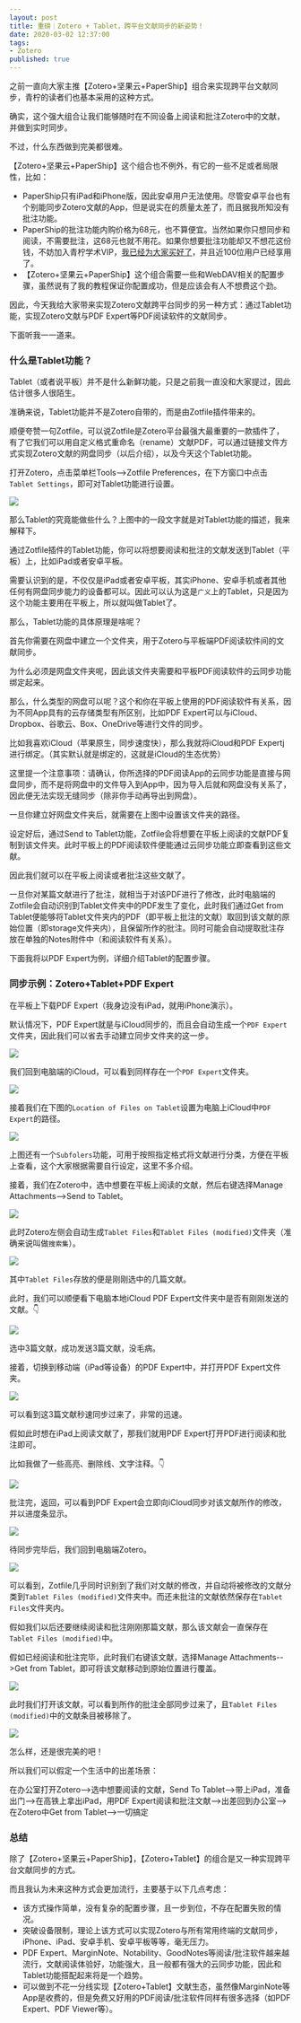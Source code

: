 ```yaml
---
layout: post
title: 重磅｜Zotero + Tablet，跨平台文献同步的新姿势！
date: 2020-03-02 12:37:00
tags: 
- Zotero
published: true
---
```


之前一直向大家主推【Zotero+坚果云+PaperShip】组合来实现跨平台文献同步，青柠的读者们也基本采用的这种方式。

确实，这个强大组合让我们能够随时在不同设备上阅读和批注Zotero中的文献，并做到实时同步。

不过，什么东西做到完美都很难。

【Zotero+坚果云+PaperShip】这个组合也不例外，有它的一些不足或者局限性，比如：

- PaperShip只有iPad和iPhone版，因此安卓用户无法使用。尽管安卓平台也有个别能同步Zotero文献的App，但是说实在的质量太差了，而且据我所知没有批注功能。
- PaperShip的批注功能内购价格为68元，也不算便宜。当然如果你只想同步和阅读，不需要批注，这68元也就不用花。如果你想要批注功能却又不想花这份钱，不妨加入青柠学术VIP，[我已经为大家买好了](https://mp.weixin.qq.com/s/lSLGRv7jS05SuJJejagzeQ)，并且近100位用户已经享用了。
- 【Zotero+坚果云+PaperShip】这个组合需要一些和WebDAV相关的配置步骤，虽然说有了我的教程保证你配置成功，但是应该会有人不想费这个劲。

因此，今天我给大家带来实现Zotero文献跨平台同步的另一种方式：通过Tablet功能，实现Zotero文献与PDF Expert等PDF阅读软件的文献同步。

下面听我一一道来。

### 什么是Tablet功能？

Tablet（或者说平板）并不是什么新鲜功能，只是之前我一直没和大家提过，因此估计很多人很陌生。

准确来说，Tablet功能并不是Zotero自带的，而是由Zotfile插件带来的。

顺便夸赞一句Zotfile，可以说Zotfile是Zotero平台最强大最重要的一款插件了，有了它我们可以用自定义格式重命名（rename）文献PDF，可以通过链接文件方式实现Zotero文献的网盘同步（以后介绍），以及今天这个Tablet功能。

打开Zotero，点击菜单栏Tools-->Zotfile Preferences，在下方窗口中点击`Tablet Settings`，即可对Tablet功能进行设置。

![](https://tva1.sinaimg.cn/large/00831rSTly1gcgmqed8ivj30k60lv40j.jpg)

那么Tablet的究竟能做些什么？上图中的一段文字就是对Tablet功能的描述，我来解释下。

通过Zotfile插件的Tablet功能，你可以将想要阅读和批注的文献发送到Tablet（平板）上，比如iPad或者安卓平板。

需要认识到的是，不仅仅是iPad或者安卓平板，其实iPhone、安卓手机或者其他任何有网盘同步能力的设备都可以。因此可以认为这是`广义`上的Tablet，只是因为这个功能主要用在平板上，所以就叫做Tablet了。

那么，Tablet功能的具体原理是啥呢？

首先你需要在网盘中建立一个文件夹，用于Zotero与平板端PDF阅读软件间的文献同步。

为什么必须是网盘文件夹呢，因此该文件夹需要和平板PDF阅读软件的云同步功能绑定起来。

那么，什么类型的网盘可以呢？这个和你在平板上使用的PDF阅读软件有关系，因为不同App具有的云存储类型有所区别，比如PDF Expert可以与iCloud、Dropbox、谷歌云、Box、OneDrive等进行文件的同步。

比如我喜欢iCloud（苹果原生，同步速度快），那么我就将iCloud和PDF Expertj进行绑定。（其实默认就是绑定的，这就是iCloud的生态优势）

这里提一个注意事项：请确认，你所选择的PDF阅读App的云同步功能是直接与网盘同步，而不是将网盘中的文件导入到App中，因为导入后就和网盘没有关系了，因此便无法实现无缝同步（除非你手动再导出到网盘）。

一旦你建立好网盘文件夹后，就需要在上图中设置该文件夹的路径。

设定好后，通过Send to Tablet功能，Zotfile会将想要在平板上阅读的文献PDF复制到该文件夹。此时平板上的PDF阅读软件便能通过云同步功能立即查看到这些文献。

因此我们就可以在平板上阅读或者批注这些文献了。

一旦你对某篇文献进行了批注，就相当于对该PDF进行了修改，此时电脑端的Zotfile会自动识别到Tablet文件夹中的PDF发生了变化，此时我们通过Get from Tablet便能够将Tablet文件夹内的PDF（即平板上批注的文献）取回到该文献的原始位置（即storage文件夹内），且保留所作的批注。同时可能会自动提取批注存放在单独的Notes附件中（和阅读软件有关系）。

下面我将以PDF Expert为例，详细介绍Tablet的配置步骤。

### 同步示例：Zotero+Tablet+PDF Expert

在平板上下载PDF Expert（我身边没有iPad，就用iPhone演示）。

默认情况下，PDF Expert就是与iCloud同步的，而且会自动生成一个`PDF Expert`文件夹，因此我们可以省去手动建立同步文件夹的这一步。

![](https://tva1.sinaimg.cn/large/00831rSTly1gcgnyycw24j30u0122q6i.jpg)

我们回到电脑端的iCloud，可以看到同样存在一个`PDF Expert`文件夹。

![](https://tva1.sinaimg.cn/large/00831rSTly1gcgqho3uauj30oi0f8myf.jpg)

接着我们在下图的`Location of Files on Tablet`设置为电脑上iCloud中`PDF Expert`的路径。

![](https://tva1.sinaimg.cn/large/00831rSTly1gcgo41av7jj30k60lv40l.jpg)

上图还有一个`Subfolers`功能，可用于按照指定格式将文献进行分类，方便在平板上查看，这个大家根据需要自行设定，这里不多介绍。

接着，我们在Zotero中，选中想要在平板上阅读的文献，然后右键选择Manage Attachments-->Send to Tablet。

![](https://tva1.sinaimg.cn/large/00831rSTly1gcgoacwxpyj31740q7af3.jpg)

此时Zotero左侧会自动生成`Tablet Files`和`Tablet Files (modified)`文件夹（准确来说叫做`搜索集`）。

![](https://tva1.sinaimg.cn/large/00831rSTly1gcgqsc62u1j31740q741h.jpg)

其中`Tablet Files`存放的便是刚刚选中的几篇文献。

此时，我们可以顺便看下电脑本地iCloud PDF Expert文件夹中是否有刚刚发送的文献。👇

![](https://tva1.sinaimg.cn/large/00831rSTly1gcgogkmd33j30oi0f8jsa.jpg)

选中3篇文献，成功发送3篇文献，没毛病。

接着，切换到移动端（iPad等设备）的PDF Expert中，并打开PDF Expert文件夹。

![](https://tva1.sinaimg.cn/large/00831rSTly1gcgokspexhj30u0122zmx.jpg)

可以看到这3篇文献秒速同步过来了，非常的迅速。

假如此时想在iPad上阅读文献了，那我们就用PDF Expert打开PDF进行阅读和批注即可。

比如我做了一些高亮、删除线、文字注释。👇

![](https://tva1.sinaimg.cn/large/00831rSTly1gcgosn63jyj30u012279h.jpg)

批注完，返回，可以看到PDF Expert会立即向iCloud同步对该文献所作的修改，并以进度条显示。

![](https://tva1.sinaimg.cn/large/00831rSTly1gcgqkgsxpvj30u0122ju5.jpg)

待同步完毕后，我们回到电脑端Zotero。

![](https://tva1.sinaimg.cn/large/00831rSTly1gcgowbev8tj31740q740z.jpg)

可以看到，Zotfile几乎同时识别到了我们对文献的修改，并自动将被修改的文献分类到`Tablet Files (modified)`文件夹中。而还未批注的文献依然保存在`Tablet Files`文件夹内。

假如我们以后还要继续阅读和批注刚刚那篇文献，那么该文献会一直保存在`Tablet Files (modified)`中。

假如已经阅读和批注完毕，此时我们右键该文献，选择Manage Attachments-->Get from Tablet，即可将该文献移动到原始位置进行覆盖。

![](https://tva1.sinaimg.cn/large/00831rSTly1gcgp1ud7ytj31740q7q7h.jpg)

此时我们打开该文献，可以看到所作的批注全部同步过来了，且`Tablet Files (modified)`中的文献条目被移除了。

![](https://tva1.sinaimg.cn/large/00831rSTly1gcgp71pqzuj30xc0p478b.jpg)

怎么样，还是很完美的吧！

所以我们可以假定一个生活中的出差场景：

在办公室打开Zotero-->选中想要阅读的文献，Send To Tablet-->带上iPad，准备出门-->在高铁上拿出iPad，用PDF Expert阅读和批注文献-->出差回到办公室-->在Zotero中Get from Tablet-->一切搞定

### 总结

除了【Zotero+坚果云+PaperShip】，【Zotero+Tablet】的组合是又一种实现跨平台文献同步的方式。

而且我认为未来这种方式会更加流行，主要基于以下几点考虑：

- 该方式操作简单，没有复杂的配置步骤，且一步到位，不存在配置失败的情况。
- 突破设备限制，理论上该方式可以实现Zotero与所有常用终端的文献同步，iPhone、iPad、安卓手机、安卓平板等等，毫无压力。
- PDF Expert、MarginNote、Notability、GoodNotes等阅读/批注软件越来越流行，文献阅读体验好，功能强大，且一般都有强大的云同步功能，因此和Tablet功能搭配起来将是一个趋势。
- 可以做到不花一分线实现【Zotero+Tablet】文献生态，虽然像MarginNote等App是收费的，但是免费又好用的PDF阅读/批注软件同样有很多选择（如PDF Expert、PDF Viewer等）。